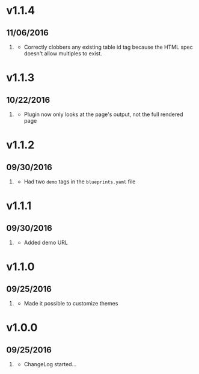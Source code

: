 # v1.1.4
## 11/06/2016

1. [](#bugfix)
    * Correctly clobbers any existing table id tag because the HTML spec doesn't allow multiples to exist.

# v1.1.3
## 10/22/2016

1. [](#new)
    * Plugin now only looks at the page's output, not the full rendered page

# v1.1.2
##  09/30/2016

1. [](#bugfix)
    * Had two `demo` tags in the `blueprints.yaml` file

# v1.1.1
##  09/30/2016

1. [](#new)
    * Added demo URL

# v1.1.0
##  09/25/2016

1. [](#new)
    * Made it possible to customize themes

# v1.0.0
##  09/25/2016

1. [](#new)
    * ChangeLog started...
